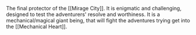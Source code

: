 The final protector of the [[Mirage City]]. It is enigmatic and challenging, designed to test the adventurers' resolve and worthiness. It is a mechanical/magical giant being, that will fight the adventures trying get into the [[Mechanical Heart]].